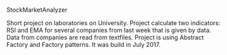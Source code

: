 StockMarketAnalyzer

Short project on laboratories on University. Project calculate two indicators: RSI and EMA for several companies from
last week that is given by data. Data from companies are read from textfiles. Project is using Abstract Factory
and Factory patterns. It was build in July 2017.
